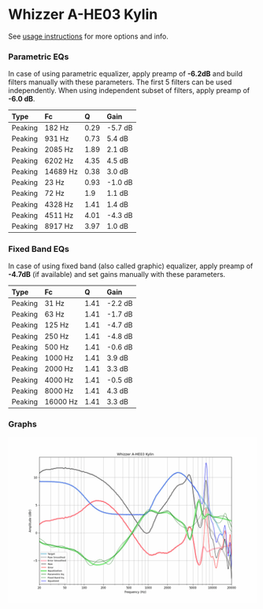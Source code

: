 # Whizzer A-HE03 Kylin
See [usage instructions](https://github.com/jaakkopasanen/AutoEq#usage) for more options and info.

### Parametric EQs
In case of using parametric equalizer, apply preamp of **-6.2dB** and build filters manually
with these parameters. The first 5 filters can be used independently.
When using independent subset of filters, apply preamp of **-6.0 dB**.

| Type    | Fc       |    Q | Gain    |
|:--------|:---------|:-----|:--------|
| Peaking | 182 Hz   | 0.29 | -5.7 dB |
| Peaking | 931 Hz   | 0.73 | 5.4 dB  |
| Peaking | 2085 Hz  | 1.89 | 2.1 dB  |
| Peaking | 6202 Hz  | 4.35 | 4.5 dB  |
| Peaking | 14689 Hz | 0.38 | 3.0 dB  |
| Peaking | 23 Hz    | 0.93 | -1.0 dB |
| Peaking | 72 Hz    | 1.9  | 1.1 dB  |
| Peaking | 4328 Hz  | 1.41 | 1.4 dB  |
| Peaking | 4511 Hz  | 4.01 | -4.3 dB |
| Peaking | 8917 Hz  | 3.97 | 1.0 dB  |

### Fixed Band EQs
In case of using fixed band (also called graphic) equalizer, apply preamp of **-4.7dB**
(if available) and set gains manually with these parameters.

| Type    | Fc       |    Q | Gain    |
|:--------|:---------|:-----|:--------|
| Peaking | 31 Hz    | 1.41 | -2.2 dB |
| Peaking | 63 Hz    | 1.41 | -1.7 dB |
| Peaking | 125 Hz   | 1.41 | -4.7 dB |
| Peaking | 250 Hz   | 1.41 | -4.8 dB |
| Peaking | 500 Hz   | 1.41 | -0.6 dB |
| Peaking | 1000 Hz  | 1.41 | 3.9 dB  |
| Peaking | 2000 Hz  | 1.41 | 3.3 dB  |
| Peaking | 4000 Hz  | 1.41 | -0.5 dB |
| Peaking | 8000 Hz  | 1.41 | 4.3 dB  |
| Peaking | 16000 Hz | 1.41 | 3.3 dB  |

### Graphs
![](./Whizzer%20A-HE03%20Kylin.png)